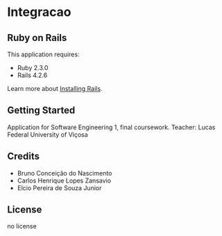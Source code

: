 Integracao
================

Ruby on Rails
-------------

This application requires:

- Ruby 2.3.0
- Rails 4.2.6

Learn more about [Installing Rails](http://railsapps.github.io/installing-rails.html).

Getting Started
---------------

Application for Software Engineering 1, final coursework.
Teacher: Lucas
Federal University of Viçosa


Credits
-------

- Bruno Conceição do Nascimento
- Carlos Henrique Lopes Zansavio
- Elcio Pereira de Souza Junior

License
-------

no license
